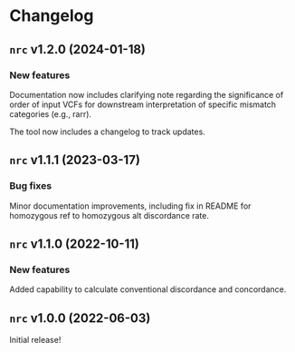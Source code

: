 # Changelog

## `nrc` v1.2.0 (2024-01-18)

### New features

Documentation now includes clarifying note regarding the significance of order of input VCFs for downstream interpretation of specific mismatch categories (e.g., rarr). 

The tool now includes a changelog to track updates.

## `nrc` v1.1.1 (2023-03-17)

### Bug fixes

Minor documentation improvements, including fix in README for homozygous ref to homozygous alt discordance rate.

## `nrc` v1.1.0 (2022-10-11)

### New features

Added capability to calculate conventional discordance and concordance.

## `nrc` v1.0.0 (2022-06-03)

Initial release!
